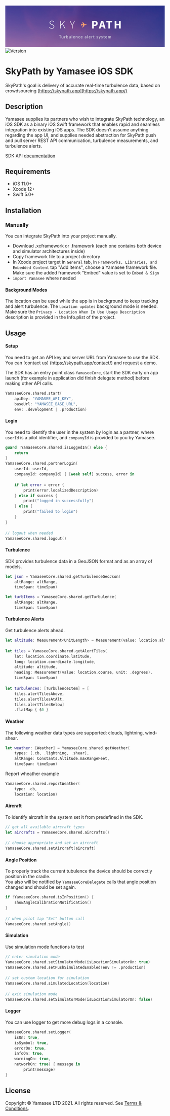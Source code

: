 ![SkyPath: Turbulence alert system](./docs-logo.jpg)
[![Version](https://img.shields.io/github/v/release/Yamasee/skypath-ios-sdk)]()
  
# SkyPath by Yamasee iOS SDK

SkyPath's goal is delivery of accurate real-time turbulence data, based on crowdsourcing [https://skypath.app](https://skypath.app/)

## Description

Yamasee supplies its partners who wish to integrate SkyPath technology, an iOS SDK as a binary iOS Swift framework that enables rapid and seamless integration into existing iOS apps. The SDK doesn’t assume anything regarding the app UI, and supplies needed abstraction for SkyPath push and pull server REST API communication, turbulence measurements, and turbulence alerts.

SDK API [documentation](https://yamasee.github.io/skypath-ios-sdk)

## Requirements

- iOS 11.0+
- Xcode 12+
- Swift 5.0+

## Installation


### Manually

You can integrate SkyPath into your project manually. 

- Download .xcframework or .framework (each one contains both device and simulator architectures inside)
- Copy framework file to a project directory
- In Xcode project target in `General` tab, in `Frameworks, Libraries, and Embedded Content` tap "Add items", choose a Yamasee framework file. Make sure the added framework "Embed" value is set to `Embed & Sign`
- `import Yamasee` where needed


#### Background Modes

The location can be used while the app is in background to keep tracking and alert turbulence. The `Location updates` background mode is needed.<br>
Make sure the  `Privacy - Location When In Use Usage Description` description is provided in the Info.plist of the project. 


## Usage

#### Setup

You need to get an API key and server URL from Yamasee to use the SDK. <br>
You can [contact us] (https://skypath.app/contact/) and request a demo. <br>

The SDK has an entry point class `YamaseeCore`, start the SDK early on app launch (for example in application did finish delegate method) before making other API calls.

```swift
YamaseeCore.shared.start(
	apiKey: "YAMASEE_API_KEY",
	baseUrl: "YAMASEE_BASE_URL",
	env: .development | .production)
```

#### Login

You need to identify the user in the system by login as a partner, where `userId` is a pilot identifier, and `companyId` is provided to you by Yamasee.

```swift
guard !YamaseeCore.shared.isLoggedIn() else {
	return
}
YamaseeCore.shared.partnerLogin(
	userId: userId, 
	companyId: companyId) { [weak self] success, error in
            
	if let error = error {
		print(error.localizedDescription)
	} else if success {
		print("logged in successfully")
	} else {
		print("failed to login")
	}
}

// logout when needed
YamaseeCore.shared.logout()
```

#### Turbulence

SDK provides turbulence data in a GeoJSON format and as an array of models.

```swift
let json = YamaseeCore.shared.getTurbulenceGeoJson(
	altRange: altRange,
	timeSpan: timeSpan)
```
```swift
let turbItems = YamaseeCore.shared.getTurbulence(
	altRange: altRange,
	timeSpan: timeSpan)                     
```

#### Turbulence Alerts

Get turbulence alerts ahead.

```swift
let altitude: Measurement<UnitLength> = Measurement(value: location.altitude, unit: .meters)
        
let tiles = YamaseeCore.shared.getAlertTiles(
	lat: location.coordinate.latitude,
	long: location.coordinate.longitude,
	altitude: altitude,
	heading: Measurement(value: location.course, unit: .degrees),
	timeSpan: timeSpan)

let turbulences: [TurbulenceItem] = [
	tiles.alertTilesAbove, 
	tiles.alertTilesAtAlt, 
	tiles.alertTilesBelow]
	.flatMap { $0 }
```

#### Weather 

The following weather data types are supported: clouds, lightning, wind-shear.

```swift
let weather: [Weather] = YamaseeCore.shared.getWeather(
	types: [.cb, .lightning, .shear],
	altRange: Constants.Altitude.maxRangeFeet,
	timeSpan: timeSpan)
```

Report wheather example

```swift
YamaseeCore.shared.reportWeather(
	type: .cb,
	location: location)
```

#### Aircraft

To identify aircraft in the system set it from predefined in the SDK.

```swift
// get all available aircraft types
let aircrafts = YamaseeCore.shared.aircrafts()

// choose appropriate and set an aircraft
YamaseeCore.shared.setAircraft(aircraft)
```

#### Angle Position

To properly track the current tubulence the device should be correctly position in the cradle.<br>
You also will be notified by `YamaseeCoreDelegate` calls that angle position changed and should be set again.

```swift
if !YamaseeCore.shared.isInPosition() {
	showAngleCalibrationNotification()
}

// when pilot tap "Set" button call
YamaseeCore.shared.setAngle()
```
        
#### Simulation

Use simulation mode functions to test

```swift
// enter simulation mode
YamaseeCore.shared.setSimulatorMode(isLocationSimulatorOn: true)
YamaseeCore.shared.setPushSimulatedEnabled(env != .production)

// set custom location for simulation
YamaseeCore.shared.simulatedLocation(location)

// exit simulation mode
YamaseeCore.shared.setSimulatorMode(isLocationSimulatorOn: false)
```

#### Logger

You can use logger to get more debug logs in a console.

```swift
YamaseeCore.shared.setLogger(
	isOn: true, 
	isSymbol: true, 
	errorOn: true, 
	infoOn: true, 
	warningOn: true, 
	networkOn: true) { message in
		print(message)
}
```


## License

Copyright © Yamasee LTD 2021. All rights reserved. 
See [Terms & Conditions](https://skypath.app/terms/).
